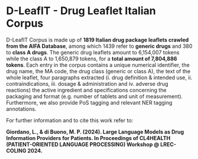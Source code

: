 # D-LeafIT - Drug Leaflet Italian Corpus

D-LeafIT Corpus is made up of **1819 Italian drug package leaflets crawled from the AIFA Database**, among which 1439 refer to **generic drugs** and 380 to **class A drugs**. The generic drug leaflets amount to 6,154,007 tokens while the class A to 1,650,879 tokens, for a **total amount of 7,804,886 tokens**. Each entry in the corpus contains a unique numerical identifier, the drug name, the MA code, the drug class (generic or class A), the text of the whole leaflet, four paragraphs extracted (i. drug definition & intended use, ii. contraindications, iii. dosage & administration and iv. adverse drug reactions) the active ingredient and specifications concerning the packaging and format (e.g. number of tablets and unit of measurement). Furthermore, we also provide PoS tagging and relevant NER tagging annotations.


For further information and to cite this work refer to:

**Giordano, L., & di Buono, M. P. (2024). Large Language Models as Drug Information Providers for Patients. In Proceedings of CL4HEALTH (PATIENT-ORIENTED LANGUAGE PROCESSING) Workshop @ LREC-COLING 2024.**
